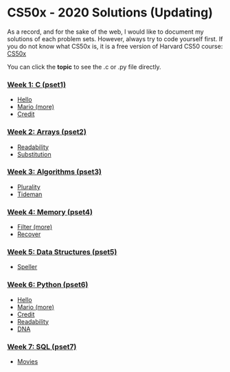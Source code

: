 # CS50x - 2020 Solutions (Updating)

As a record, and for the sake of the web, I would like to document my solutions of each problem sets. However, always try to code yourself first. If you do not know what CS50x is, it is a free version of Harvard CS50 course: <a href='https://cs50.harvard.edu/x/2020/'>CS50x</a>
  
You can click the <b>topic</b> to see the .c or .py file directly.

### [Week 1: C (pset1)](/pset1)
* [Hello](/pset1/hello.c)
* [Mario (more)](/pset1/mario.c)
* [Credit](/pset1/credit.c)

### [Week 2: Arrays (pset2)](/pset2)
* [Readability](/pset2/readability.c)
* [Substitution](/pset2/substitution.c)

### [Week 3: Algorithms (pset3)](/pset3)
* [Plurality](/pset3/plurality.c)
* [Tideman](/pset3/tideman.c)

### [Week 4: Memory (pset4)](/pset4)
* [Filter (more)](/pset4/filter/helper.c)
* [Recover](/pset4/recover/recover.c)

### [Week 5: Data Structures (pset5)](/pset5/speller)
* [Speller](/pset5/dictionary.c)

### [Week 6: Python (pset6)](/pset6)
* [Hello](/pset6/hello.py)
* [Mario (more)](/pset6/mario.py)
* [Credit](/pset6/credit.py)
* [Readability](/pset6/readability.py)
* [DNA](/pset6/dna.py)

### [Week 7: SQL (pset7)](/pset7)
* [Movies](/pset7/movies)
